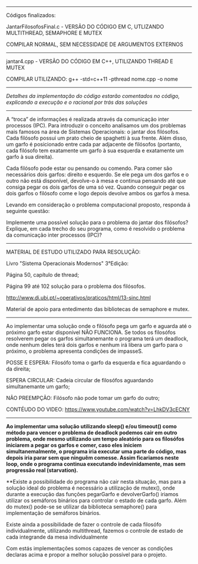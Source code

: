 ----------------------------------------------------------

Códigos finalizados:

JantarFilosofosFinal.c - VERSÃO DO CÓDIGO EM C, UTLIZANDO MULTITHREAD, SEMAPHORE E MUTEX

COMPILAR NORMAL, SEM NECESSIDADE DE ARGUMENTOS EXTERNOS

----------------------------------------------------------

jantar4.cpp  - VERSÃO DO CÓDIGO EM C++, UTILIZANDO THREAD E MUTEX

COMPILAR UTILIZANDO:
g++ -std=c++11 -pthread nome.cpp -o nome

----------------------------------------------------------

*Detalhes da implementação do código estarão comentados no código, explicando a execução e o racional por trás das soluções*

----------------------------------------------------------

A “troca” de informações é realizada através da comunicação inter processos (IPC). Para introduzir o conceito analisamos um dos problemas mais famosos na área de Sistemas Operacionais: o jantar dos filósofos.
Cada filósofo possui um prato cheio de spaghetti à sua frente. 
Além disso, um garfo é posicionado entre cada par adjacente de filósofos (portanto, cada filósofo tem exatamente um garfo à sua esquerda e exatamente um garfo à sua direita).

Cada filósofo pode estar ou pensando ou comendo. Para comer são necessários dois garfos: direito e esquerdo. 
Se ele pega um dos garfos e o outro não está disponível, devolve-o à mesa e continua pensando até que consiga pegar os dois garfos de uma só vez. 
Quando conseguir pegar os dois garfos o filósofo come e logo depois devolve ambos os garfos à mesa.

Levando em consideração o problema computacional proposto, responda á seguinte questão:

Implemente uma possível solução para o problema do jantar dos filósofos?
Explique, em cada trecho do seu programa, como é resolvido o problema da comunicação inter processos (IPC)?


----------------------------------------------------------

MATERIAL DE ESTUDO UTILIZADO PARA RESOLUÇÃO:

Livro "Sistema Operacionais Modernos" 3°Edição:

Página 50, capítulo de thread;

Página 99 até 102 solução para o problema dos filósofos.

http://www.di.ubi.pt/~operativos/praticos/html/13-sinc.html

Material de apoio para entedimento das bibliotecas de semaphore e mutex.

----------------------------------------------------------


Ao implementar uma solução onde o filósofo pega um garfo e aguarda até o próximo garfo estar disponível NÂO FUNCIONA. Se todos os filosófos resolverem pegar os garfos simultanemante o programa terá um deadlock, onde nenhum deles terá dois garfos e nenhum irá libera um garfo para o próximo, o problema apresenta condições de impasseS.


POSSE E ESPERA:
Filosófo toma o garfo da esquerda e fica aguardando o da direita;
  
  
ESPERA CIRCULAR:
Cadeia circular de filosófos aguardando simultanemante um garfo;
  
  
NÃO PREEMPÇÃO:
Filósofo não pode tomar um garfo do outro;


CONTÉUDO DO VIDEO: https://www.youtube.com/watch?v=LhkDV3cECNY

----------------------------------------------------------


**Ao implementar uma solução utilizando sleep() e/ou timeout() como método para vencer o problema de deadlock podemos cair em outro problema, onde mesmo utilizando um tempo aleatório para os filosófos iniciarem a pegar os garfos e comer, caso eles iniciem simultanemalmente, o programa iria executar uma parte do código, mas depois   iria parar sem que ninguêm comesse. 
Assim ficariamos neste loop, onde o programa continua executando indevinidamente, mas sem progressão real (starvation).**

**Existe a possibilidade do programa não cair nesta situação, mas para a solução ideal do problema é necessário a utilização de mutex(), onde durante a execução das funções pegarGarfo e devolverGarfo() iriamos utilizar os semáforos binários para controlar o estado de cada garfo.
Além do mutex() pode-se se utilizar da biblioteca semaphore() para implementação de semáforos binários.

Existe ainda a possibilidade de fazer o controle de cada filosófo individualmente, utilizando multithread, fazemos o controle de estado de cada integrande da mesa individualmente

Com estás implementações somos capazes de vencer as condições declaras acima e propor a melhor solução possível para o projeto.

